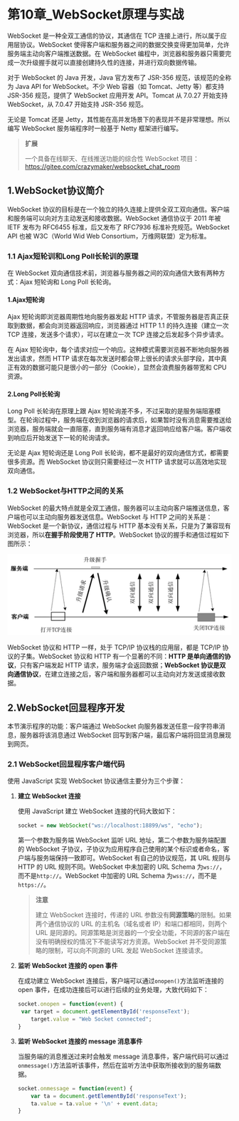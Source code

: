 # 第10章_WebSocket原理与实战

WebSocket 是一种全双工通信的协议，其通信在 TCP 连接上进行，所以属于应用层协议。WebSocket 使得客户端和服务器之间的数据交换变得更加简单，允许服务端主动向客户端推送数据。在 WebSocket 编程中，浏览器和服务器只需要完成一次升级握手就可以直接创建持久性的连接，并进行双向数据传输。

对于 WebSocket 的 Java 开发，Java 官方发布了 JSR-356 规范，该规范的全称为 Java API for WebSocket。不少 Web 容器（如 Tomcat、Jetty 等）都支持 JSR-356 规范，提供了 WebSocket 应用开发 API。Tomcat 从 7.0.27 开始支持 WebSocket，从 7.0.47 开始支持 JSR-356 规范。

无论是 Tomcat 还是 Jetty，其性能在高并发场景下的表现并不是非常理想。所以编写 WebSocket 服务端程序时一般基于 Netty 框架进行编写。

> **扩展**
>
> 一个具备在线聊天、在线推送功能的综合性 WebSocket 项目：https://gitee.com/crazymaker/websocket_chat_room

## 1.WebSocket协议简介

WebSocket 协议的目标是在一个独立的持久连接上提供全双工双向通信。客户端和服务端可以向对方主动发送和接收数据。WebSocket 通信协议于 2011 年被 IETF 发布为 RFC6455 标准，后又发布了 RFC7936 标准补充规范。WebSocket API 也被 W3C（World Wid Web Consortium，万维网联盟）定为标准。

### 1.1 Ajax短轮训和Long Poll长轮训的原理

在 WebSocket 双向通信技术前，浏览器与服务器之间的双向通信大致有两种方式：Ajax 短轮询和 Long Poll 长轮询。

#### 1.Ajax短轮询

Ajax 短轮询即浏览器周期性地向服务器发起 HTTP 请求，不管服务器是否真正获取到数据，都会向浏览器返回响应，浏览器通过 HTTP 1.1 的持久连接（建立一次 TCP 连接，发送多个请求），可以在建立一次 TCP 连接之后发起多个异步请求。

在 Ajax 短轮询中，每个请求对应一个响应。这种模式需要浏览器不断地向服务器发出请求，然而 HTTP 请求在每次发送时都会带上很长的请求头部字段，其中真正有效的数据可能只是很小的一部分（Cookie），显然会浪费服务器带宽和 CPU 资源。

#### 2.Long Poll长轮询

Long Poll 长轮询在原理上跟 Ajax 短轮询差不多，不过采取的是服务端阻塞模型。在轮询过程中，服务端在收到浏览器的请求后，如果暂时没有消息需要推送给浏览器，服务端就会一直阻塞，直到服务端有消息才返回响应给客户端。客户端收到响应后开始发送下一轮的轮询请求。

无论是 Ajax 短轮询还是 Long Poll 长轮询，都不是最好的双向通信方式，都需要很多资源。而 WebSocket 协议则只需要经过一次 HTTP 请求就可以高效地实现双向通信。

### 1.2 WebSocket与HTTP之间的关系

WebSocket 的最大特点就是全双工通信，服务器可以主动向客户端推送信息，客户端也可以主动向服务器发送信息。WebSocket 与 HTTP 之间的关系是：WebSocket 是一个新协议，通信过程与 HTTP 基本没有关系，只是为了兼容现有浏览器，所以**在握手阶段使用了 HTTP**。WebSocket 协议的握手和通信过程如下图所示：

<img src="img/WebSocket协议的握手.png">

WebSocket 协议和 HTTP 一样，处于 TCP/IP 协议栈的应用层，都是 TCP/IP 协议的子集。WebSocket 协议和 HTTP 有一个显著的不同：**HTTP 是单向通信的协议**，只有客户端发起 HTTP 请求，服务端才会返回数据；**WebSocket 协议是双向通信协议**，在建立连接之后，客户端和服务器都可以主动向对方发送或接收数据。

## 2.WebSocket回显程序开发

本节演示程序的功能：客户端通过 WebSocket 向服务器发送任意一段字符串消息，服务器将该消息通过 WebSocket 回写到客户端，最后客户端将回显消息展现到网页。

### 2.1 WebSocket回显程序客户端代码

使用 JavaScript 实现 WebSocket 协议通信主要分为三个步骤：

1. **建立 WebSocket 连接**

   使用 JavaScript 建立 WebSocket 连接的代码大致如下：

   ```javascript
   socket = new WebSocket("ws://localhost:18899/ws", "echo");
   ```

   第一个参数为服务端 WebSocket 监听 URL 地址，第二个参数为服务端配置的 WebSocket 子协议，子协议为应用程序自己使用的某个标识或者命名，客户端与服务端保持一致即可。WebSocket 有自己的协议规范，其 URL 规则与 HTTP 的 URL 规则不同。WebSocket 中未加密的 URL Schema 为`ws://`，而不是`http://`。WebSocket 中加密的 URL Schema 为`wss://`，而不是`https://`。

   > **注意**
   >
   > 建立 WebSocket 连接时，传递的 URL 参数没有**同源策略**的限制。如果两个通信协议的 URL 的主机名（域名或者 IP）和端口都相同，则两个 URL 是同源的。同源策略是浏览器的一个安全功能，不同源的客户端在没有明确授权的情况下不能读写对方资源。WebSocket 并不受同源策略的限制，可以向不同源的 URL 发起 WebSocket 连接请求。

2. **监听 WebSocket 连接的 open 事件**

   在成功建立 WebSocket 连接后，客户端可以通过`onopen()`方法监听连接的 open 事件，在成功连接后可以进行后续的业务处理，大致代码如下：

   ```javascript
   socket.onopen = function(event) {
   	var target = document.getElementById('responseText');
       target.value = "Web Socket connected";
   }
   ```

3. **监听 WebSocket 连接的 message 消息事件**
   
   当服务端的消息推送过来时会触发 message 消息事件，客户端代码可以通过`onmessage()`方法监听该事件，然后在监听方法中获取所接收到的服务端数据。

   ```javascript
   socket.onmessage = function(event) {
       var ta = document.getElementById('responseText');
       ta.value = ta.value + '\n' + event.data;
   }
   ```








